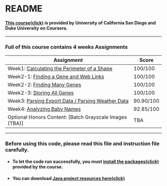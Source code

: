 README
=============
#### [This course(click)](https://www.coursera.org/learn/java-programming "course link") is provided by University of California San Diego and Duke University on Coursera.


* * *
### Full of this course contains 4 weeks Assignments

| Assignment | Score |
|------------|-------|
|  Week1: [Calculating the Perimeter of a Shape](https://github.com/rim0703/Coursera-Programming-Courses/blob/master/Java-Programming-Solving-Problems-with-Software/week1/PerimeterAssignmentRunner.java "week1") | 100/100 |
| Week2-1: [Finding a Gene and Web Links](https://github.com/rim0703/Coursera-Programming-Courses/tree/master/Java-Programming-Solving-Problems-with-Software/week2/StringsFirstAssignments "week2-1") | 100/100 |
| Week2-2: [Finding Many Genes](https://github.com/rim0703/Coursera-Programming-Courses/tree/master/Java-Programming-Solving-Problems-with-Software/week2/StringsSecondAssignments "week2-2") | 100/100 |
| Week2-3: [Storing All Genes](https://github.com/rim0703/Coursera-Programming-Courses/tree/master/Java-Programming-Solving-Problems-with-Software/week2/StringsThirdAssignments "week2-3") | 100/100 |
| Week3: [Parsing Export Data / Parsing Weather Data](https://github.com/rim0703/Coursera-Programming-Courses/tree/master/Java-Programming-Solving-Problems-with-Software/week2/StringsThirdAssignments "week3") | 90.90/100 |
| Week4: [Analyzing Baby Names](https://github.com/rim0703/Coursera-Programming-Courses/tree/master/Java-Programming-Solving-Problems-with-Software/week4/Baby-Names-Miniproject "week4") | 92.85/100 |
| Optional Honors Content: [Batch Grayscale Images (TBA)] |  TBA |


* * *

### Before using this code, please read this file and instruction file carefully.

- #### To let the code run successfully, you must [install the packages(click)](http://www.dukelearntoprogram.com/course2/doc/javadoc/index.html?course=2 "packages") provided by the course.
- #### You can download [Java project resources here(click)](https://www.dukelearntoprogram.com//course2/files.php "resources")
